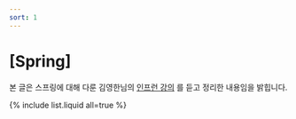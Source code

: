 ```yaml
---
sort: 1
---
```


# [Spring]

본 글은 스프링에 대해 다룬 김영한님의 [인프런 강의](https://www.inflearn.com/course/%EC%8A%A4%ED%94%84%EB%A7%81-mvc-1/dashboard) 를 듣고 정리한 내용임을 밝힙니다.

{% include list.liquid all=true %}
